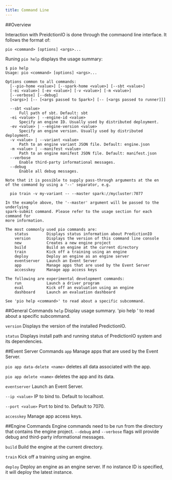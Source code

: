 ```yaml
---
title: Command Line
---
```


##Overview

Interaction with PreidctionIO is done through the commaond line interface. It follows the format of: 

```pio <command> [options] <args>...```


Runing ```pio help``` displays the usage summary: 

```
$ pio help
Usage: pio <command> [options] <args>...

Options common to all commands:
  [--pio-home <value>] [--spark-home <value>] [--sbt <value>]
  [-ei <value>] [-ev <value>] [-v <value>] [-m <value>]
  [--verbose] [--debug]
  [<args>] [-- [<args passed to Spark>] [-- [<args passed to runner]]]

  --sbt <value>
      Full path of sbt. Default: sbt
  -ei <value> | --engine-id <value>
      Specify an engine ID. Usually used by distributed deployment.
  -ev <value> | --engine-version <value>
      Specify an engine version. Usually used by distributed deployment.
  -v <value> | --variant <value>
      Path to an engine variant JSON file. Default: engine.json
  -m <value> | --manifest <value>
      Path to an engine manifest JSON file. Default: manifest.json
  --verbose
      Enable third-party informational messages.
  --debug
      Enable all debug messages.

Note that it is possible to supply pass-through arguments at the en
of the command by using a '--' separator, e.g.

  pio train -v my-variant -- --master spark://mycluster:7077

In the example above, the '--master' argument will be passed to the underlying
spark-submit command. Please refer to the usage section for each command for
more information.

The most commonly used pio commands are:
    status        Displays status information about PredictionIO
    version       Displays the version of this command line console
    new           Creates a new engine project
    build         Build an engine at the current directory
    train         Kick off a training using an engine
    deploy        Deploy an engine as an engine server
    eventserver   Launch an Event Server
    app           Manage apps that are used by the Event Server
    accesskey     Manage app access keys

The following are experimental development commands:
    run           Launch a driver program
    eval          Kick off an evaluation using an engine
    dashboard     Launch an evaluation dashboard

See 'pio help <command>' to read about a specific subcommand.
```


##General Commands
```help```          Display usage summary. 'pio help <command>' to read about a specific subcommand.
  
```version```       Displays the version of the installed PredictionIO.

```status```        Displays install path and running status of PredictionIO system and its dependencies.


##Event Server Commands
```app```           Manage apps that are used by the Event Server. 

```pio app data-delete <name>``` deletes all data associated with the app. 
  
```pio app delete <name>``` deletes the app and its data.

```eventserver```   Launch an Event Server. 

  ```--ip <value>``` IP to bind to. Default to localhost. 
  
  ```--port <value>``` Port to bind to. Default to 7070.


```accesskey```     Manage app access keys.


##Engine Commands
Engine commands need to be run from the directory that contains the engine project. ```--debug``` and ```--verbose``` flags will provide debug and third-party informational messages.

```build```         Build the engine at the current directory. 

```train```         Kick off a training using an engine.

```deploy```        Deploy an engine as an engine server. If no instance ID is specified, it will deploy the latest instance. 



    

    
    

    



